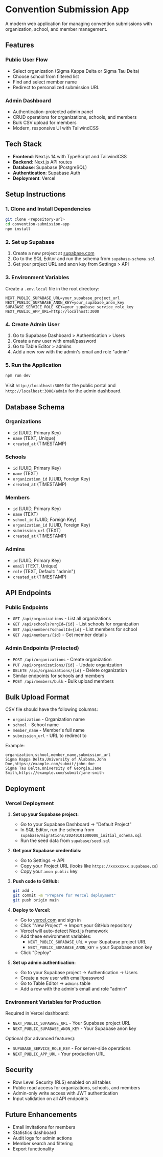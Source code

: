 # Convention Submission App

A modern web application for managing convention submissions with organization, school, and member management.

## Features

### Public User Flow
- Select organization (Sigma Kappa Delta or Sigma Tau Delta)
- Choose school from filtered list
- Find and select member name
- Redirect to personalized submission URL

### Admin Dashboard
- Authentication-protected admin panel
- CRUD operations for organizations, schools, and members
- Bulk CSV upload for members
- Modern, responsive UI with TailwindCSS

## Tech Stack

- **Frontend**: Next.js 14 with TypeScript and TailwindCSS
- **Backend**: Next.js API routes
- **Database**: Supabase (PostgreSQL)
- **Authentication**: Supabase Auth
- **Deployment**: Vercel

## Setup Instructions

### 1. Clone and Install Dependencies

```bash
git clone <repository-url>
cd convention-submission-app
npm install
```

### 2. Set up Supabase

1. Create a new project at [supabase.com](https://supabase.com)
2. Go to the SQL Editor and run the schema from `supabase-schema.sql`
3. Get your project URL and anon key from Settings > API

### 3. Environment Variables

Create a `.env.local` file in the root directory:

```env
NEXT_PUBLIC_SUPABASE_URL=your_supabase_project_url
NEXT_PUBLIC_SUPABASE_ANON_KEY=your_supabase_anon_key
SUPABASE_SERVICE_ROLE_KEY=your_supabase_service_role_key
NEXT_PUBLIC_APP_URL=http://localhost:3000
```

### 4. Create Admin User

1. Go to Supabase Dashboard > Authentication > Users
2. Create a new user with email/password
3. Go to Table Editor > admins
4. Add a new row with the admin's email and role "admin"

### 5. Run the Application

```bash
npm run dev
```

Visit `http://localhost:3000` for the public portal and `http://localhost:3000/admin` for the admin dashboard.

## Database Schema

### Organizations
- `id` (UUID, Primary Key)
- `name` (TEXT, Unique)
- `created_at` (TIMESTAMP)

### Schools
- `id` (UUID, Primary Key)
- `name` (TEXT)
- `organization_id` (UUID, Foreign Key)
- `created_at` (TIMESTAMP)

### Members
- `id` (UUID, Primary Key)
- `name` (TEXT)
- `school_id` (UUID, Foreign Key)
- `organization_id` (UUID, Foreign Key)
- `submission_url` (TEXT)
- `created_at` (TIMESTAMP)

### Admins
- `id` (UUID, Primary Key)
- `email` (TEXT, Unique)
- `role` (TEXT, Default: "admin")
- `created_at` (TIMESTAMP)

## API Endpoints

### Public Endpoints
- `GET /api/organizations` - List all organizations
- `GET /api/schools?orgId={id}` - List schools for organization
- `GET /api/members?schoolId={id}` - List members for school
- `GET /api/members/{id}` - Get member details

### Admin Endpoints (Protected)
- `POST /api/organizations` - Create organization
- `PUT /api/organizations/{id}` - Update organization
- `DELETE /api/organizations/{id}` - Delete organization
- Similar endpoints for schools and members
- `POST /api/members/bulk` - Bulk upload members

## Bulk Upload Format

CSV file should have the following columns:
- `organization` - Organization name
- `school` - School name
- `member_name` - Member's full name
- `submission_url` - URL to redirect to

Example:
```csv
organization,school,member_name,submission_url
Sigma Kappa Delta,University of Alabama,John Doe,https://example.com/submit/john-doe
Sigma Tau Delta,University of Georgia,Jane Smith,https://example.com/submit/jane-smith
```

## Deployment

### Vercel Deployment

1. **Set up your Supabase project:**
   - Go to your Supabase Dashboard → "Default Project"
   - In SQL Editor, run the schema from `supabase/migrations/20240101000000_initial_schema.sql`
   - Run the seed data from `supabase/seed.sql`

2. **Get your Supabase credentials:**
   - Go to Settings → API
   - Copy your Project URL (looks like `https://xxxxxxxx.supabase.co`)
   - Copy your `anon public` key

3. **Push code to GitHub:**
   ```bash
   git add .
   git commit -m "Prepare for Vercel deployment"
   git push origin main
   ```

4. **Deploy to Vercel:**
   - Go to [vercel.com](https://vercel.com) and sign in
   - Click "New Project" → Import your GitHub repository
   - Vercel will auto-detect Next.js framework
   - Add these environment variables:
     - `NEXT_PUBLIC_SUPABASE_URL` = your Supabase project URL
     - `NEXT_PUBLIC_SUPABASE_ANON_KEY` = your Supabase anon key
   - Click "Deploy"

5. **Set up admin authentication:**
   - Go to your Supabase project → Authentication → Users
   - Create a new user with email/password
   - Go to Table Editor → `admins` table
   - Add a row with the admin's email and role "admin"

### Environment Variables for Production

Required in Vercel dashboard:
- `NEXT_PUBLIC_SUPABASE_URL` - Your Supabase project URL
- `NEXT_PUBLIC_SUPABASE_ANON_KEY` - Your Supabase anon key

Optional (for advanced features):
- `SUPABASE_SERVICE_ROLE_KEY` - For server-side operations
- `NEXT_PUBLIC_APP_URL` - Your production URL

## Security

- Row Level Security (RLS) enabled on all tables
- Public read access for organizations, schools, and members
- Admin-only write access with JWT authentication
- Input validation on all API endpoints

## Future Enhancements

- Email invitations for members
- Statistics dashboard
- Audit logs for admin actions
- Member search and filtering
- Export functionality
